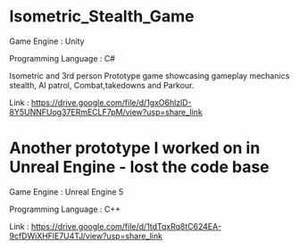 # Isometric_Stealth_Game
Game Engine : Unity

Programming Language : C#

Isometric and 3rd person Prototype game showcasing gameplay mechanics stealth, AI patrol, Combat,takedowns and Parkour.

Link : https://drive.google.com/file/d/1gxO6hlzlD-8Y5UNNFUog37ERmECLF7pM/view?usp=share_link


# Another prototype I worked on in Unreal Engine - lost the code base

Game Engine : Unreal Engine 5

Programming Language : C++

Link : https://drive.google.com/file/d/1tdTqxRq8tC624EA-9cfDWiXHFlE7U4TJ/view?usp=share_link
